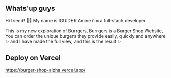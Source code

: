 ## Whats'up guys

Hi friend! ️👋🏼 My name is IGUIDER Amine i'm a full-stack developer

This is my new exploration of Burrgers, Burrgers is a Burger Shop Website, You can order the unique burgers they provide easily, quickly and anywhere ✨ and I have made the full view, and this is the result ✨

## Deploy on Vercel

https://burger-shop-alpha.vercel.app/

<!-- npx create-next-app@latest --typescript ./ -->
<!-- https://react-icons.github.io/react-icons/icons?name=ai -->
<!-- https://dribbble.com/shots/19223887-Jacks-Burger-Shop-Landing-Page -->
<!-- https://cdn.dribbble.com/userupload/3358148/file/original-4622898fb425accb276669f05bbb5f67.png?compress=1&resize=752x -->

<!-- https://www.shutterstock.com/fr/image-vector/hot-fried-chicken-burger-banner-ads-1518795014 -->

